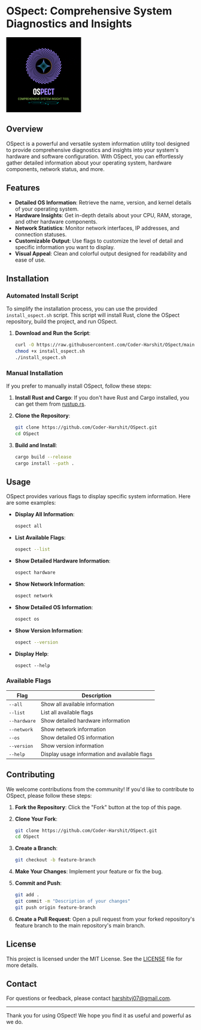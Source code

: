 # OSpect: Comprehensive System Diagnostics and Insights


<p align="left">
  <img src="assets/github/OSpect_github.gif" alt="OSpect Logo" width="200" />
</p>


## Overview

OSpect is a powerful and versatile system information utility tool designed to provide comprehensive diagnostics and insights into your system's hardware and software configuration. With OSpect, you can effortlessly gather detailed information about your operating system, hardware components, network status, and more.

## Features

- **Detailed OS Information**: Retrieve the name, version, and kernel details of your operating system.
- **Hardware Insights**: Get in-depth details about your CPU, RAM, storage, and other hardware components.
- **Network Statistics**: Monitor network interfaces, IP addresses, and connection statuses.
- **Customizable Output**: Use flags to customize the level of detail and specific information you want to display.
- **Visual Appeal**: Clean and colorful output designed for readability and ease of use.

## Installation

### Automated Install Script

To simplify the installation process, you can use the provided `install_ospect.sh` script. This script will install Rust, clone the OSpect repository, build the project, and run OSpect.

1. **Download and Run the Script**:
   ```sh
   curl -O https://raw.githubusercontent.com/Coder-Harshit/OSpect/main/install_ospect.sh
   chmod +x install_ospect.sh
   ./install_ospect.sh
   ```

### Manual Installation

If you prefer to manually install OSpect, follow these steps:

1. **Install Rust and Cargo**: If you don't have Rust and Cargo installed, you can get them from [rustup.rs](https://rustup.rs/).

2. **Clone the Repository**:
   ```sh
   git clone https://github.com/Coder-Harshit/OSpect.git
   cd OSpect
   ```

3. **Build and Install**:
   ```sh
   cargo build --release
   cargo install --path .
   ```

## Usage

OSpect provides various flags to display specific system information. Here are some examples:

- **Display All Information**:
  ```sh
  ospect all
  ```

- **List Available Flags**:
  ```sh
  ospect --list
  ```

- **Show Detailed Hardware Information**:
  ```sh
  ospect hardware
  ```

- **Show Network Information**:
  ```sh
  ospect network
  ```

- **Show Detailed OS Information**:
  ```sh
  ospect os
  ```

- **Show Version Information**:
  ```sh
  ospect --version
  ```
- **Display Help**:
  ```
  ospect --help
  ```

### Available Flags

| Flag         | Description                                     |
|--------------|-------------------------------------------------|
| `--all`      | Show all available information                  |
| `--list`     | List all available flags                        |
| `--hardware` | Show detailed hardware information              |
| `--network`  | Show network information                        |
| `--os`       | Show detailed OS information                    |
| `--version`  | Show version information                        |
| `--help`     | Display usage information and available flags   |

## Contributing

We welcome contributions from the community! If you'd like to contribute to OSpect, please follow these steps:

1. **Fork the Repository**: Click the "Fork" button at the top of this page.

2. **Clone Your Fork**:
   ```sh
   git clone https://github.com/Coder-Harshit/OSpect.git
   cd OSpect
   ```

3. **Create a Branch**:
   ```sh
   git checkout -b feature-branch
   ```

4. **Make Your Changes**: Implement your feature or fix the bug.

5. **Commit and Push**:
   ```sh
   git add .
   git commit -m "Description of your changes"
   git push origin feature-branch
   ```

6. **Create a Pull Request**: Open a pull request from your forked repository's feature branch to the main repository's main branch.

## License

This project is licensed under the MIT License. See the [LICENSE](LICENSE) file for more details.

## Contact

For questions or feedback, please contact [harshitvj07@gmail.com](mailto:harshitvj07@gmail.com).

---

Thank you for using OSpect! We hope you find it as useful and powerful as we do.

<!-- ![Footer Logo](https://your-footer-logo-url-here.com/logo.png) -->
